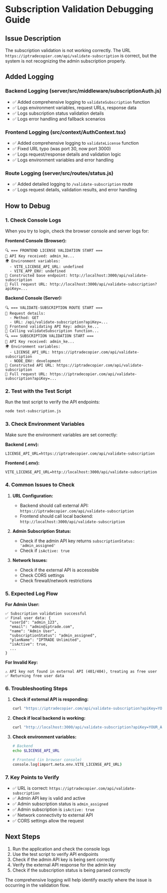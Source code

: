 # Subscription Validation Debugging Guide

## Issue Description
The subscription validation is not working correctly. The URL `https://iptradecopier.com/api/validate-subscription` is correct, but the system is not recognizing the admin subscription properly.

## Added Logging

### Backend Logging (server/src/middleware/subscriptionAuth.js)
- ✅ Added comprehensive logging to `validateSubscription` function
- ✅ Logs environment variables, request URLs, response data
- ✅ Logs subscription status validation details
- ✅ Logs error handling and fallback scenarios

### Frontend Logging (src/context/AuthContext.tsx)
- ✅ Added comprehensive logging to `validateLicense` function
- ✅ Fixed URL typo (was port 30, now port 3000)
- ✅ Logs request/response details and validation logic
- ✅ Logs environment variables and error handling

### Route Logging (server/src/routes/status.js)
- ✅ Added detailed logging to `/validate-subscription` route
- ✅ Logs request details, validation results, and error handling

## How to Debug

### 1. Check Console Logs
When you try to login, check the browser console and server logs for:

**Frontend Console (Browser):**
```
🔍 === FRONTEND LICENSE VALIDATION START ===
📝 API Key received: admin_ke...
🌍 Environment variables:
  - VITE_LICENSE_API_URL: undefined
  - VITE_APP_ENV: undefined
🔗 Constructed base endpoint: http://localhost:3000/api/validate-subscription
🎯 Full request URL: http://localhost:3000/api/validate-subscription?apiKey=...
```

**Backend Console (Server):**
```
🔍 === VALIDATE-SUBSCRIPTION ROUTE START ===
📝 Request details:
  - Method: GET
  - URL: /api/validate-subscription?apiKey=...
🔐 Frontend validating API Key: admin_ke...
🔄 Calling validateSubscription function...
🔍 === SUBSCRIPTION VALIDATION START ===
📝 API Key received: admin_ke...
🌍 Environment variables:
  - LICENSE_API_URL: https://iptradecopier.com/api/validate-subscription
  - NODE_ENV: development
🔗 Constructed API URL: https://iptradecopier.com/api/validate-subscription
🎯 Full request URL: https://iptradecopier.com/api/validate-subscription?apiKey=...
```

### 2. Test with the Test Script
Run the test script to verify the API endpoints:

```bash
node test-subscription.js
```

### 3. Check Environment Variables
Make sure the environment variables are set correctly:

**Backend (.env):**
```
LICENSE_API_URL=https://iptradecopier.com/api/validate-subscription
```

**Frontend (.env):**
```
VITE_LICENSE_API_URL=http://localhost:3000/api/validate-subscription
```

### 4. Common Issues to Check

1. **URL Configuration:**
   - Backend should call external API: `https://iptradecopier.com/api/validate-subscription`
   - Frontend should call local backend: `http://localhost:3000/api/validate-subscription`

2. **Admin Subscription Status:**
   - Check if the admin API key returns `subscriptionStatus: 'admin_assigned'`
   - Check if `isActive: true`

3. **Network Issues:**
   - Check if the external API is accessible
   - Check CORS settings
   - Check firewall/network restrictions

### 5. Expected Log Flow

**For Admin User:**
```
✅ Subscription validation successful
✅ Final user data: {
  "userId": "admin_123",
  "email": "admin@iptrade.com",
  "name": "Admin User",
  "subscriptionStatus": "admin_assigned",
  "planName": "IPTRADE Unlimited",
  "isActive": true,
  ...
}
```

**For Invalid Key:**
```
⚠️ API key not found in external API (401/404), treating as free user
✅ Returning free user data
```

### 6. Troubleshooting Steps

1. **Check if external API is responding:**
   ```bash
   curl "https://iptradecopier.com/api/validate-subscription?apiKey=YOUR_ADMIN_KEY"
   ```

2. **Check if local backend is working:**
   ```bash
   curl "http://localhost:3000/api/validate-subscription?apiKey=YOUR_ADMIN_KEY"
   ```

3. **Check environment variables:**
   ```bash
   # Backend
   echo $LICENSE_API_URL
   
   # Frontend (in browser console)
   console.log(import.meta.env.VITE_LICENSE_API_URL)
   ```

### 7. Key Points to Verify

- ✅ URL is correct: `https://iptradecopier.com/api/validate-subscription`
- ✅ Admin API key is valid and active
- ✅ Admin subscription status is `admin_assigned`
- ✅ Admin subscription is `isActive: true`
- ✅ Network connectivity to external API
- ✅ CORS settings allow the request

## Next Steps

1. Run the application and check the console logs
2. Use the test script to verify API endpoints
3. Check if the admin API key is being sent correctly
4. Verify the external API response for the admin key
5. Check if the subscription status is being parsed correctly

The comprehensive logging will help identify exactly where the issue is occurring in the validation flow. 